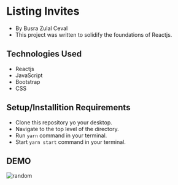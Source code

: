 # Listing Invites
- By Busra Zulal Ceval </br>
- This project was written to solidify the foundations of Reactjs.

## Technologies Used
- Reactjs
- JavaScript
- Bootstrap
- CSS

## Setup/Installition Requirements
- Clone this repository yo your desktop.
- Navigate to the top level of the directory.
- Run `yarn` command in your terminal.
- Start `yarn start` command in your terminal.

## DEMO
![random](https://user-images.githubusercontent.com/100320309/205458565-dc2586d6-019a-486b-83bd-bf7eefcde3ae.gif)
